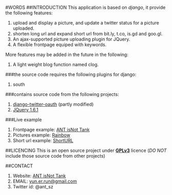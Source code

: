 #WORDS
##INTRODUCTION
This application is based on _django_, it provide the following features:

1. upload and display a picture, and update a twitter status for a picture uploaded.
2. shorten long url and expand short url from bit.ly, t.co, is.gd and goo.gl.
3. An ajax-supported picture uploading plugin for JQuery.
4. A flexible frontpage equiped with keywords.

More features may be added in the future in the following:
1. A light weight blog function named clog.

###the source code requires the following plugins for django:
1. south

###contains source code from the following projects:
1. [django-twitter-oauth](https://github.com/henriklied/django-twitter-oauth) (partly modified)
2. [JQuery 1.6.1](http://jquery.com)

###Live example
1. Frontpage example: [ANT isNot Tank](http://ant.isnot.tk/) 
2. Pictures example: [Rainbow](http://ant.isnot.tk/pictures/1)
3. Short url example: [ShortURL](http://ant.isnot.tk/shorturl/)

##LICENCING
This is an open source project under [__GPLv3__](http://www.gnu.org/copyleft/gpl.html) licence  (_DO NOT_ include those source code from other projects)

##CONTACT
1. Website: [ANT isNot Tank](http://ant.isnot.tk/) 
2. EMAIL: [yun.er.run@gmail.com](mailto:yun.er.run@gmail.com) 
3. Twitter id: @ant\_sz

